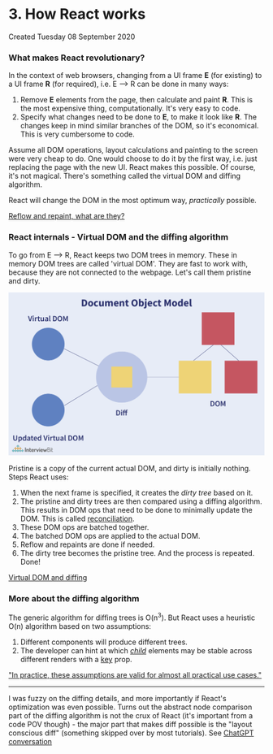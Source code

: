 # 3. How React works
Created Tuesday 08 September 2020

### What makes React revolutionary?
In the context of web browsers, changing from a UI frame **E** (for existing) to a UI frame **R** (for required), i.e. E --> R can be done in many ways:
1. Remove **E** elements from the page, then calculate and paint **R**. This is the most expensive thing, computationally. It's very easy to code.
2. Specify what changes need to be done to **E**, to make it look like **R**. The changes keep in mind similar branches of the DOM, so it's economical. This is very cumbersome to code.

Assume all DOM operations, layout calculations and painting to the screen were very cheap to do. One would choose to do it by the first way, i.e. just replacing the page with the new UI. React makes this possible. Of course, it's not magical. There's something called the virtual DOM and diffing algorithm.

React will change the DOM in the most optimum way, *practically* possible.

[Reflow and repaint, what are they?](https://medium.com/swlh/what-the-heck-is-repaint-and-reflow-in-the-browser-b2d0fb980c08)

### React internals - Virtual DOM and the diffing algorithm
To go from E --> R, React keeps two DOM trees in memory. These in memory DOM trees are called 'virtual DOM'. They are fast to work with, because they are not connected to the webpage. Let's call them pristine and dirty.

![](../../assets/3_How_React_works-image-1-503b220a.png)

Pristine is a copy of the current actual DOM, and dirty is initially nothing.
Steps React uses:
1. When the next frame is specified, it creates the *dirty tree* based on it.
2. The pristine and dirty trees are then compared using a diffing algorithm. This results in DOM ops that need to be done to minimally update the DOM. This is called [reconciliation](https://reactjs.org/docs/reconciliation.html#recursing-on-children).
3. These DOM ops are batched together.
4. The batched DOM ops are applied to the actual DOM.
5. Reflow and repaints are done if needed.
6. The dirty tree becomes the pristine tree. And the process is repeated.
Done!

[Virtual DOM and diffing](https://www.pluralsight.com/guides/virtual-dom-difference-maker-react-js)

### More about the diffing algorithm
The generic algorithm for diffing trees is O(n<sup>3</sup>). But React uses a heuristic O(n) algorithm based on two assumptions:
1. Different components will produce different trees.
2. The developer can hint at which [*child*](https://reactjs.org/docs/reconciliation.html#recursing-on-children) elements may be stable across different renders with a [key](https://reactjs.org/docs/reconciliation.html#keys) prop.

["In practice, these assumptions are valid for almost all practical use cases."](https://reactjs.org/docs/reconciliation.html#motivation)

---

I was fuzzy on the diffing details, and more importantly if React's optimization was even possible. Turns out the abstract node comparison part of the diffing algorithm is not the crux of React (it's important from a code POV though) - the major part that makes diff possible is the "layout conscious diff" (something skipped over by most tutorials). See [ChatGPT conversation](../../assets/React-reflow-repaint-ldiff.pdf)
